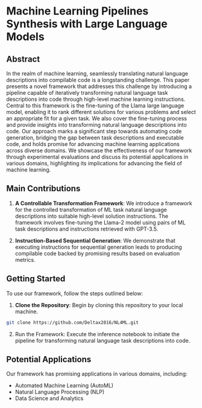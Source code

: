 # Machine Learning Pipelines Synthesis with Large Language Models

## Abstract

In the realm of machine learning, seamlessly translating natural language descriptions into compilable code is a longstanding challenge. This paper presents a novel framework that addresses this challenge by introducing a pipeline capable of iteratively transforming natural language task descriptions into code through high-level machine learning instructions. Central to this framework is the fine-tuning of the Llama large language model, enabling it to rank different solutions for various problems and select an appropriate fit for a given task. We also cover the fine-tuning process and provide insights into transforming natural language descriptions into code. Our approach marks a significant step towards automating code generation, bridging the gap between task descriptions and executable code, and holds promise for advancing machine learning applications across diverse domains. We showcase the effectiveness of our framework through experimental evaluations and discuss its potential applications in various domains, highlighting its implications for advancing the field of machine learning.

## Main Contributions

1. **A Controllable Transformation Framework**: We introduce a framework for the controlled transformation of ML task natural language descriptions into suitable high-level solution instructions. The framework involves fine-tuning the Llama-2 model using pairs of ML task descriptions and instructions retrieved with GPT-3.5.

2. **Instruction-Based Sequential Generation**: We demonstrate that executing instructions for sequential generation leads to producing compilable code backed by promising results based on evaluation metrics.

## Getting Started

To use our framework, follow the steps outlined below:

1. **Clone the Repository**: Begin by cloning this repository to your local machine.

```bash
git clone https://github.com/Deltax2016/NL4ML.git
```

2. Run the Framework: Execute the inference notebook to initiate the pipeline for transforming natural language task descriptions into code.

## Potential Applications

Our framework has promising applications in various domains, including:

- Automated Machine Learning (AutoML)
- Natural Language Processing (NLP)
- Data Science and Analytics
